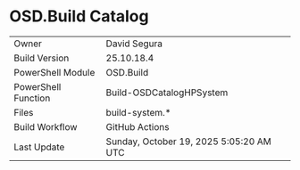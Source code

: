 ﻿# OSD.Build Catalog

| | |
|-|-|
| Owner | David Segura |
| Build Version | 25.10.18.4 |
| PowerShell Module | OSD.Build |
| PowerShell Function | Build-OSDCatalogHPSystem |
| Files | build-system.* |
| Build Workflow | GitHub Actions |
| Last Update | Sunday, October 19, 2025 5:05:20 AM UTC |
